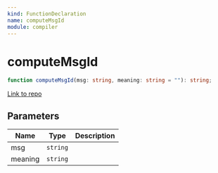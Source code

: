 ```yaml
---
kind: FunctionDeclaration
name: computeMsgId
module: compiler
---
```


# computeMsgId

```ts
function computeMsgId(msg: string, meaning: string = ""): string;
```

[Link to repo](https://github.com/timdeschryver/angular/blob/master/packages/compiler/src/i18n/digest.ts#L189-L201)

## Parameters

| Name    | Type     | Description |
| ------- | -------- | ----------- |
| msg     | `string` |             |
| meaning | `string` |             |
